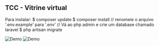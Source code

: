 ## TCC - Vitrine virtual

Para instalar:
$ composer update
$ composer install
// renomeie o arquivo '.env.example' para '.env'
// Vá ao php admin e crie um database chamado laravel
$ php artisan migrate

![Demo](https://github.com/JamersonWalderson/vitrine-virtual/blob/main/demo-vitrine1.gif)
![Demo](https://github.com/JamersonWalderson/vitrine-virtual/blob/main/demo-vitrine2.gif)
